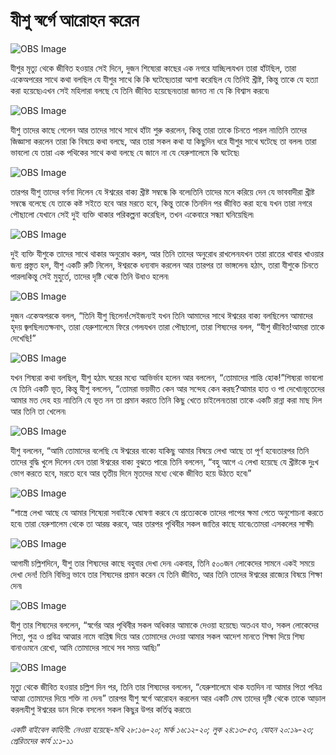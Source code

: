 # যীশু স্বর্গে আরোহন করেন

![OBS Image](https://cdn.door43.org/obs/jpg/360px/obs-en-42-01.jpg)

যীশুর মৃত্যু থেকে জীবিত হওয়ার সেই দিনে, দুজন শিষ্যেরা কাছের এক নগরে যাচ্ছিল৷যখন তারা হাঁটছিল, তারা একেঅপরের সাথে কথা বলছিল যে যীশুর সাথে কি কি ঘটেছে৷তারা আশা করেছিল যে তিনিই খ্রীষ্ট, কিন্তু তাকে যে হত্যা করা হয়েছে৷এখন সেই মহিলারা বলছে যে তিনি জীবিত হয়েছেন৷তারা জানত না যে কি বিশ্বাস করবে৷

![OBS Image](https://cdn.door43.org/obs/jpg/360px/obs-en-42-02.jpg)

যীশু তাদের কাছে গেলেন আর তাদের সাথে সাথে হাঁটা শুরু করলেন, কিন্তু তারা তাকে চিনতে পারল না৷তিনি তাদের জিজ্ঞাসা করলেন তারা কি বিষয়ে কথা বলছে, আর তারা সকল কথা যা কিছুদিন ধরে যীশুর সাথে ঘটেছে তা বলল৷ তারা ভাবলো যে তারা এক পথিকের সাথে কথা বলছে যে জানে না যে যেরুশালেমে কি ঘটেছে৷

![OBS Image](https://cdn.door43.org/obs/jpg/360px/obs-en-42-03.jpg)

তারপর যীশু তাদের বর্ণনা দিলেন যে ঈশ্বরের বাক্য খ্রীষ্ট সম্বন্ধে কি বলে৷তিনি তাদের মনে করিয়ে দেন যে ভাববাদীরা খ্রীষ্ট সম্বন্ধে বলেছে যে তাকে কষ্ট সইতে হবে আর মরতে হবে, কিন্তু তাকে তিনদিন পর জীবিত করা হবে৷ যখন তারা নগরে পৌছালো যেখানে সেই দুই ব্যক্তি থাকার পরিকল্পনা করেছিল, তখন একেবারে সন্ধ্যা ঘনিয়েছিল৷

![OBS Image](https://cdn.door43.org/obs/jpg/360px/obs-en-42-04.jpg)

দুই ব্যক্তি যীশুকে তাদের সাথে থাকার অনুরোধ করল, আর তিনি তাদের অনুরোধ রাখলেন৷যখন তারা রাতের খাবার খাওয়ার জন্য প্রস্তুত হল, যীশু একটি রুটি নিলেন, ঈশ্বরকে ধন্যবাদ করলেন আর তারপর তা ভাঙ্গলেন৷   হঠাৎ, তারা যীশুকে চিনতে পারল৷কিন্তু সেই মুহুর্তে, তাদের দৃষ্টি থেকে তিনি উধাও হলেন৷

![OBS Image](https://cdn.door43.org/obs/jpg/360px/obs-en-42-05.jpg)

দুজন একেঅপরকে বলল, “তিনি যীশু ছিলেন!সেইজন্যই যখন তিনি আমাদের সাথে ঈশ্বরের বাক্য বলছিলেন আমাদের হৃদয় জ্বলছিল৷তক্ষনাৎ, তারা যেরুশালেমে ফিরে গেল৷যখন তারা পৌছালো, তারা শিষ্যদের বলল, “যীশু জীবিত!আমরা তাকে দেখেছি!”

![OBS Image](https://cdn.door43.org/obs/jpg/360px/obs-en-42-06.jpg)

যখন শিষ্যরা কথা বলছিল, যীশু হঠাৎ ঘরের মধ্যে আভির্ভাব হলেন আর বললেন, “তোমাদের শান্তি হোক!”শিষ্যরা ভাবলো যে তিনি একটি ভূত, কিন্তু যীশু বললেন, “তোমরা ভয়ভীত কেন আর সন্দেহ কেন করছ?আমার হাত ও পা দেখো৷ভূতেদের আমার মত দেহ হয় না৷তিনি যে ভূত নন তা প্রমান করতে তিনি কিছু খেতে চাইলেন৷তারা তাকে একটি রান্না করা মাছ দিল আর তিনি তা খেলেন৷ 

![OBS Image](https://cdn.door43.org/obs/jpg/360px/obs-en-42-07.jpg)

যীশু বললেন, “আমি তোমাদের বলেছি যে ঈশ্বরের বাক্যে যাকিছু আমার বিষয়ে লেখা আছে তা পূর্ণ হবে৷তারপর তিনি তাদের বুদ্ধি খুলে দিলেন যেন তারা ঈশ্বরের বাক্য বুঝতে পারে৷ তিনি বললেন, “বহু আগে এ লেখা হয়েছে যে খ্রীষ্টকে দুঃখ ভোগ করতে হবে, মরতে হবে আর তৃতীয় দিনে মৃতদের মধ্যে থেকে জীবিত হয়ে উঠতে হবে৷” 

![OBS Image](https://cdn.door43.org/obs/jpg/360px/obs-en-42-08.jpg)

“শাস্ত্রে লেখা আছে যে আমার শিষ্যেরা সবাইকে ঘোষণা করবে যে প্রত্যেককে তাদের পাপের ক্ষমা পেতে অনুশোচনা করতে হবে৷ তারা যেরুশালেম থেকে তা আরম্ভ করবে, আর তারপর পৃথিবীর সকল জাতির কাছে যাবে৷তোমরা এসকলের সাক্ষী৷

![OBS Image](https://cdn.door43.org/obs/jpg/360px/obs-en-42-09.jpg)

আগামী চল্লিশদিনে, যীশু তার শিষ্যদের কাছে বহুবার দেখা দেন৷ একবার, তিনি ৫০০জন লোকেদের সামনে একই সময়ে দেখা দেন! তিনি বিভিন্ন ভাবে তার শিষ্যদের প্রমান করেন যে তিনি জীবিত, আর তিনি তাদের ঈশ্বরের রাজ্যের বিষয়ে শিক্ষা দেন৷

![OBS Image](https://cdn.door43.org/obs/jpg/360px/obs-en-42-10.jpg)

যীশু তার শিষ্যদের বললেন, “স্বর্গের আর পৃথিবীর সকল অধিকার আমাকে দেওয়া হয়েছে৷ অতএব যাও, সকল লোকেদের পিতা, পুত্র ও প্রবিত্র আত্মার নামে বাপ্তিষ্ম দিয়ে আর তোমাদের দেওয়া আমার সকল আদেশ মানতে শিক্ষা দিয়ে শিষ্য বানাও৷মনে রেখো, আমি তোমাদের সাথে সব সময় আছি৷”

![OBS Image](https://cdn.door43.org/obs/jpg/360px/obs-en-42-11.jpg)

মৃত্যু থেকে জীবিত হওয়ার চল্লিশ দিন পর, তিনি তার শিষ্যদের বললেন, “যেরুশালেমে থাক যতদিন না আমার পিতা পবিত্র আত্মা তোমাদের দিয়ে শক্তি না দেন৷” তারপর যীশু স্বর্গে আরোহন করলেন আর একটি মেঘ তাদের দৃষ্টি থেকে তাকে আড়াল করল৷যীশু ঈশ্বরের ডান দিকে বসলেন সকল কিছুর উপর কর্তিত্ব করতে৷ 

_একটি বাইবেল কাহিনী: নেওয়া হয়েছে-মথি ২৮:১৬-২০; মার্ক ১৬:১২-২০; লুক ২৪:১৩-৫৩, যোহন ২০:১৯-২৩; প্রেরিতদের কার্য ১:১-১১_